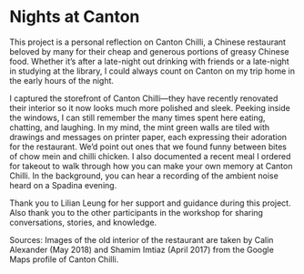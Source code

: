 # Nights at Canton
This project is a personal reflection on Canton Chilli, a Chinese restaurant beloved by many for their cheap and generous portions of greasy Chinese food. Whether it’s after a late-night out drinking with friends or a late-night in studying at the library, I could always count on Canton on my trip home in the early hours of the night.

I captured the storefront of Canton Chilli—they have recently renovated their interior so it now looks much more polished and sleek. Peeking inside the windows, I can still remember the many times spent here eating, chatting, and laughing. In my mind, the mint green walls are tiled with drawings and messages on printer paper, each expressing their adoration for the restaurant. We’d point out ones that we found funny between bites of chow mein and chilli chicken. I also documented a recent meal I ordered for takeout to walk through how you can make your own memory at Canton Chilli. In the background, you can hear a recording of the ambient noise heard on a Spadina evening.

Thank you to Lilian Leung for her support and guidance during this project. Also thank you to the other participants in the workshop for sharing conversations, stories, and knowledge. 

Sources:
Images of the old interior of the restaurant are taken by Calin Alexander (May 2018) and Shamim Imtiaz (April 2017) from the Google Maps profile of Canton Chilli.
